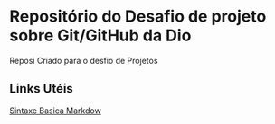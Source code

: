 # Repositório  do  Desafio  de projeto  sobre  Git/GitHub da Dio
Reposi  Criado  para  o desfio de  Projetos

## Links  Utéis 
[Sintaxe Basica Markdow](https://www.markdowguide.org/basic-syntax/)
